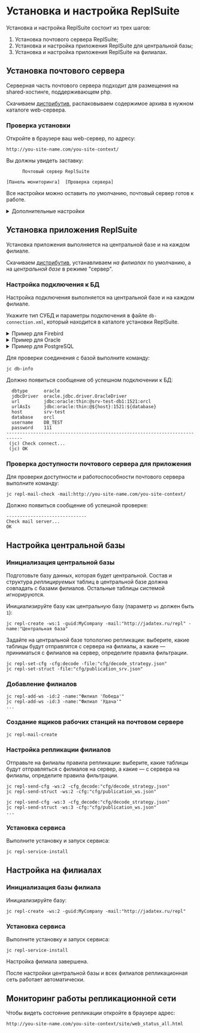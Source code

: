 # Установка и настройка ReplSuite

Установка и настройка ReplSuite состоит из трех шагов:

1. Установка почтового сервера ReplSuite;
2. Установка и настройка приложения ReplSuite для центральной базы;
3. Установка и настройка приложения ReplSuite на филиалах.


## Установка почтового сервера

Серверная часть почтового сервера подходит для размещения на shared-хостинге, поддерживающем php.

Скачиваем [дистрибутив](downloads/replSuite-mail.zip),
распаковываем содержимое архива в нужном каталоге web-сервера.


### Проверка установки

Откройте в браузере ваш web-сервер, по адресу:
```
http://you-site-name.com/you-site-context/
```

Вы должны увидеть заставку:

~~~
      Почтовый сервер ReplSuite

[Панель мониторинга]  [Проверка сервера]
~~~


Все настройки можно оставить по умолчанию, почтовый сервер готов к работе.


<details>
<summary>Дополнительные настройки</summary>


### Рабочий каталог

По умолчанию рабочий каталог репликации находится в папке `_data_root`.

Чтобы задать другое расположение рабочего каталога репликации поменяйте содержимое файла:

~~~
api.04/content_root.php
~~~

Убедитесь, что указанный вами каталог существует.


### Пароль доступа

Пароль влияет на доступ через web и на создание рабочей папки через api.
По умолчанию доступ не требует авторизации.

Чтобы задать пароль на веб-доступ укажите MD5-хэш пароля в файле:

~~~
auth/pass_md5.txt
~~~

</details>


## Установка приложения ReplSuite

Установка приложения выполняется на центральной базе и на каждом филиале.

Скачиваем [дистрибутив](downloads/jadatexSync-844.jre.exe), устанавливаем _на филиалах_ по
умолчанию, а на _центральной базе_ в режиме "сервер".


### Настройка подключения к БД

Настройка подключения выполняется на центральной базе и на каждом филиале.

Укажите тип СУБД и параметры подключения в файле `db-connection.xml`, который находится в каталоге установки ReplSuite.

<details>
<summary>Пример для Firebird</summary>

~~~xml
<?xml version="1.0" encoding="utf-8"?>
<root>

    <db name="default"
        dbdriver="jdbc"
        jdbcDriverClass="org.firebirdsql.jdbc.FBDriver"
        url="jdbc:firebirdsql:${host}/3050:${database}?charSet=Cp1251"

        host="localhost"
        database="C:\Users\Public\Documents\Jadatex\db.gdb"
        username="SYSDBA"
        password="masterkey"
    />

</root>
~~~

</details>


<details>
<summary>Пример для Oracle</summary>

~~~xml
<?xml version="1.0" encoding="utf-8"?>
<root>

    <db name="default"
        dbdriver="oracle"

        host="localhost"
        database="orcl"
        username="DATABASE_NAME"
        password="123456"
    />

</root>
~~~

</details>



<details>
<summary>Пример для PostgreSQL</summary>

~~~xml
<?xml version="1.0" encoding="utf-8"?>
<root>

    <db name="default"
        dbdriver="postgresql"

        host="localhost"
        database="DATABASE_NAME"
        username="postgres"
        password="123456"
    />

</root>
~~~

</details>


Для проверки соединения с базой выполните команду:

~~~
jc db-info
~~~

Должно появиться сообщение об успешном подключении к БД:

~~~
  dbtype      oracle
  jdbcDriver  oracle.jdbc.driver.OracleDriver
  url         jdbc:oracle:thin:@srv-test-db1:1521:orcl
  urlAsIs     jdbc:oracle:thin:@${host}:1521:${database}
  host        srv-test
  database    orcl
  username    DB_TEST
  password    111
----------------------------------------------------------------------------
 (jc) Check connect...
 (jc) ОК
~~~

### Проверка доступности почтового сервера для приложения

Для проверки доступности и работоспособности почтового сервера выполните команду:

~~~
jc repl-mail-check -mail:http://you-site-name.com/you-site-context/
~~~

Должно появиться сообщение об успешной проверке:

~~~
------------------------------
Check mail server...
OK
~~~


## Настройка центральной базы

### Инициализация центральной базы

Подготовьте базу данных, которая будет центральной.
Состав и структура _реплицируемых_ таблиц в центральной базе должна совпадать с базами филиалов.
Остальные таблицы системой игнорируются.

Инициализируйте базу как центральную базу (параметр `ws` должен быть `1`):

~~~
jc repl-create -ws:1 -guid:MyCompany -mail:"http://jadatex.ru/repl" -name:"Центральная база"
~~~

Задайте на центральной базе топологию репликации: выберите, какие таблицы будут отправлятся с сервера на филиалы,
а какие — приниматься с филиалов на сервер, определите правила фильтрации.

~~~
jc repl-set-cfg -cfg:decode -file:"cfg/decode_strategy.json" 
jc repl-set-struct -file:"cfg/publication_srv.json" 
~~~



### Добавление филиалов

~~~
jc repl-add-ws -id:2 -name:"Филиал 'Победа'"
jc repl-add-ws -id:3 -name:"Филиал 'Удача'"
...
~~~

### Создание ящиков рабочих станций на почтовом сервере

~~~
jc repl-mail-create
~~~

### Настройка репликации филиалов

Отправьте на филиалы правила репликации: выберите, какие таблицы будут отправляться с филиалов на сервер,
а какие — с сервера на филиалы, определите правила фильтрации.

~~~
jc repl-send-cfg -ws:2 -cfg_decode:"cfg/decode_strategy.json" 
jc repl-send-struct -ws:2 -cfg:"cfg/publication_ws.json" 

jc repl-send-cfg -ws:3 -cfg_decode:"cfg/decode_strategy.json" 
jc repl-send-struct -ws:3 -cfg:"cfg/publication_ws.json" 
... 
~~~

### Установка сервиса

Выполните установку и запуск сервиса:

~~~
jc repl-service-install
~~~


## Настройка на филиалах

### Инициализация базы филиала

Инициализируйте базу:

~~~
jc repl-create -ws:2 -guid:MyCompany -mail:"http://jadatex.ru/repl"
~~~


### Установка сервиса

Выполните установку и запуск сервиса:

~~~
jc repl-service-install
~~~

Настройка филиала завершена.


После настройки центральной базы и всех филиалов репликационная сеть работает автоматически.


## Мониторинг работы репликационной сети

Чтобы видеть состояние репликации откройте в браузере адрес:

~~~
http://you-site-name.com/you-site-context/site/web_status_all.html
~~~
